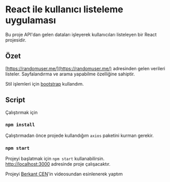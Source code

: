 # React ile kullanıcı listeleme uygulaması

Bu proje API'dan gelen dataları işleyerek kullanıcıları listeleyen bir React projesidir.

## Özet

[https://randomuser.me/](https://randomuser.me/) adresinden gelen verileri listeler. Sayfalandırma ve arama yapabilme özelliğine sahiptir.

Stil işlemleri için [bootstrap](https://getbootstrap.com/) kullandım.

## Script

Çalıştırmak için

### `npm install`


Çalıştırmadan önce projede kullandığım `axios` paketini kurman gerekir.

### `npm start`

Projeyi başlatmak için `npm start` kullanabilirsin.\
[http://localhost:3000](http://localhost:3000) adresinde proje çalışacaktır.

Projeyi [Berkant CEN](https://www.youtube.com/watch?v=NNdc47vVp0c)'in videosundan esinlenerek yaptım